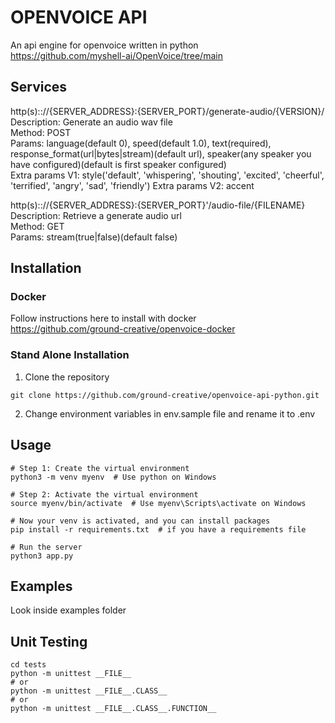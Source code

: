 # OPENVOICE API

An api engine for openvoice written in python<br />
https://github.com/myshell-ai/OpenVoice/tree/main

## Services

http(s):://{SERVER_ADDRESS}:{SERVER_PORT}/generate-audio/{VERSION}/<br />
Description: Generate an audio wav file<br />
Method: POST <br />
Params: language(default 0), speed(default 1.0), text(required),<br /> response_format(url|bytes|stream)(default url), speaker(any speaker you have configured)(default is first speaker configured)<br />
Extra params V1: style('default', 'whispering', 'shouting', 'excited', 'cheerful', 'terrified', 'angry', 'sad', 'friendly')
Extra params V2: accent<br />

http(s):://{SERVER_ADDRESS}:{SERVER_PORT}'/audio-file/{FILENAME}<br />
Description: Retrieve a generate audio url<br />
Method: GET<br />
Params: stream(true|false)(default false)


## Installation

### Docker

Follow instructions here to install with docker<br /> 
https://github.com/ground-creative/openvoice-docker

### Stand Alone Installation

1) Clone the repository
```
git clone https://github.com/ground-creative/openvoice-api-python.git
```

2) Change environment variables in env.sample file and rename it to .env

## Usage

```
# Step 1: Create the virtual environment
python3 -m venv myenv  # Use python on Windows

# Step 2: Activate the virtual environment
source myenv/bin/activate  # Use myenv\Scripts\activate on Windows

# Now your venv is activated, and you can install packages
pip install -r requirements.txt  # if you have a requirements file

# Run the server
python3 app.py
```

## Examples

Look inside examples folder

## Unit Testing

```
cd tests
python -m unittest __FILE__
# or
python -m unittest __FILE__.CLASS__
# or
python -m unittest __FILE__.CLASS__.FUNCTION__
```
